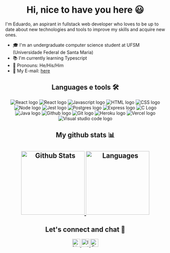<h1 align="center">Hi, nice to have you here 😃</h1>

I'm Eduardo, an aspirant in fullstack web developer who loves to be up to date about new technologies and tools to improve my skills and acquire new ones. 

- 🎓 I'm an undergraduate computer science student at UFSM (Universidade Federal de Santa Maria)
- 📚 I'm currently learning Typescript
- 👦 Pronouns: He/His/Him
- 📧 My E-mail: [here](mailto:vedootoeduardo@gmail.com "Send me a question")

<div align="center">
  <h2>Languages e tools 🛠</h2>
  <img src="https://img.shields.io/badge/-react-&?style=for-the-badge&logo=react&color=black" alt="React logo" />
  <img src="https://img.shields.io/badge/-Typescript-&?style=for-the-badge&logo=typescript&color=black" alt="React logo" />
  <img src="https://img.shields.io/badge/-Javascript-&?style=for-the-badge&logo=javascript&color=black" alt="Javascript logo" />
  <img src="https://img.shields.io/badge/-HTML-&?style=for-the-badge&logo=html5&color=black" alt="HTML logo" />
  <img src="https://img.shields.io/badge/-CSS-&?style=for-the-badge&logo=css3&color=black" alt="CSS logo" />
  <img src="https://img.shields.io/badge/-NodeJS-&?style=for-the-badge&logo=nodedotjs&color=black" alt="Node logo" />
  <img src="https://img.shields.io/badge/-Jest-&?style=for-the-badge&logo=jest&color=black" alt="Jest logo" />
  <img src="https://img.shields.io/badge/-PostgreSQL-&?style=for-the-badge&logo=postgresql&color=black" alt="Postgres logo" />
  <img src="https://img.shields.io/badge/-Express-&?style=for-the-badge&logo=express&color=black" alt="Express logo" />
  <img src="https://img.shields.io/badge/-C-&?style=for-the-badge&logo=c&color=black" alt="C Logo" />
  <img src="https://img.shields.io/badge/-Java-&?style=for-the-badge&logo=java&color=black&logoColor=EB231F" alt="Java logo" />
  <img src="https://img.shields.io/badge/-Github-&?style=for-the-badge&logo=github&color=black" alt="Github logo" />
  <img src="https://img.shields.io/badge/-Git-&?style=for-the-badge&logo=git&color=black" alt="Git logo" />
  <img src="https://img.shields.io/badge/-Heroku-&?style=for-the-badge&logo=heroku&color=black&logoColor=79589F" alt="Heroku logo" />
  <img src="https://img.shields.io/badge/-Vercel-&?style=for-the-badge&logo=vercel&color=black" alt="Vercel logo" />
  <img src="https://img.shields.io/badge/-VSCode-&?style=for-the-badge&logo=visualstudiocode&color=black&logoColor=0076C6" alt="Visual studio code logo" />
</div>

<h2 align="center">My github stats 📊<h2>
<div align="center">
  <a href="https://github.com/anuraghazra/github-readme-stats">
    <img height="200px" src="https://github-readme-stats.vercel.app/api?username=EduardoVedooto&show_icons=true&hide_border=true&theme=nord&bg_color=22272E" alt="Github Stats"/>
  </a>
  
  <a href="https://github.com/anuraghazra/github-readme-stats">
    <img height="200px" src="https://github-readme-stats.vercel.app/api/top-langs/?username=EduardoVedooto&layout=compact&hide_border=true&theme=nord&bg_color=22272E" alt="Languages" />
  </a>
</div>

<h2 align="center">Let's connect and chat 💬</h2>
  <div align="center">
  <a href="https://www.linkedin.com/in/eduardovedooto/">
    <img height="25px" src="https://img.shields.io/badge/-Linkedin-&?style=flat-square&logo=linkedin&color=0073B1&labelColor=0073B1&logoColor=white" alt="Linkedin logo" />
  </a>
  <a href="https://www.instagram.com/ervedooto/">
    <img height="25px" src="https://img.shields.io/badge/-Instgram-&?style=flat-square&logo=instagram&color=D10063&labelColor=D10063&logoColor=white" alt="Instagram logo" />
  </a>   
  <a href="https://www.facebook.com/EduardoVedooto">
    <img height="25px" src="https://img.shields.io/badge/-Facebook-&?style=flat-square&logo=facebook&color=4267B2&labelColor=4267B2&logoColor=white" alt="Facebook logo" />
  </a>
</div>

<!--
**EduardoVedooto/EduardoVedooto** is a ✨ _special_ ✨ repository because its `README.md` (this file) appears on your GitHub profile.

Here are some ideas to get you started:

- 🔭 I’m currently working on ...
- 🌱 I’m currently learning ...
- 👯 I’m looking to collaborate on ...
- 🤔 I’m looking for help with ...
- 💬 Ask me about ...
- 📫 How to reach me: ...
- 😄 Pronouns: ...
- ⚡ Fun fact: ...
-->
